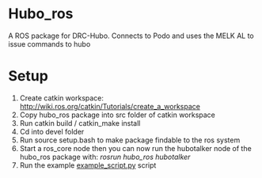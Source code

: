 # Hubo_ros
A ROS package for DRC-Hubo. Connects to Podo and uses the MELK AL to issue commands to hubo

# Setup
1. Create catkin workspace: http://wiki.ros.org/catkin/Tutorials/create_a_workspace
2. Copy hubo_ros package into src folder of catkin workspace
3. Run catkin build / catkin_make install
4. Cd into devel folder
5. Run source setup.bash to make package findable to the ros system
6. Start a ros_core node then you can now run the hubotalker node of the hubo_ros package with:  *rosrun hubo_ros hubotalker*
7. Run the example [example_script.py](https://github.com/benedictquartey/hubo_ros/blob/main/example_script.py) script
